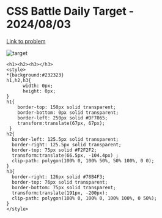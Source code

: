# CSS Battle Daily Target - 2024/08/03

[Link to problem](https://cssbattle.dev/play/PCX6596Df8hesYLvFgjh)

![target](https://firebasestorage.googleapis.com/v0/b/cssbattleapp.appspot.com/o/user%2Fe6YbeBahWNPT7VpE2rE2p85byxa2%2Ftargets%2Ftarget_1xamIOt.png?alt=media)


```
<h1><h2><h3></h3>
<style>
*{background:#232323}
h1,h2,h3{
      width: 0px;
      height: 0px;
}
h1{
    border-top: 150px solid transparent;
    border-bottom: 0px solid transparent;
    border-left: 250px solid #DF7065;
    transform:translate(67px, 67px);
 }
h2{
  border-left: 125.5px solid transparent;
  border-right: 125.5px solid transparent;
  border-top: 75px solid #F2F2F2;
  transform:translate(66.5px, -104.4px) ;
  clip-path: polygon(100% 0, 100% 50%, 50% 100%, 0 0);
}
h3{
  border-right: 126px solid #78B4F3;
  border-top: 76px solid transparent;
  border-bottom: 75px solid transparent;
  transform:translate(191px, -200px);
  clip-path: polygon(100% 0, 100% 0, 100% 100%, 0 50%);
}
</style>
```